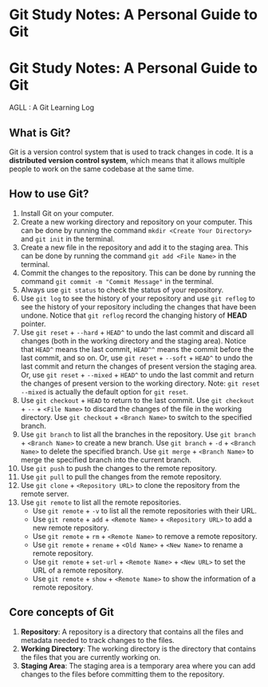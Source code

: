 
# Git Study Notes: A Personal Guide to Git
# Git Study Notes: A Personal Guide to Git

AGLL : A Git Learning Log

## What is Git?

Git is a version control system that is used to track changes in code. It is a **distributed version control system**, which means that it allows multiple people to work on the same codebase at the same time.

## How to use Git?

1. Install Git on your computer.
2. Create a new working directory and repository on your computer. This can be done by running the command `mkdir <Create Your Directory>` and `git init` in the terminal.
3. Create a new file in the repository and add it to the staging area. This can be done by running the command `git add <File Name>` in the terminal.
4. Commit the changes to the repository. This can be done by running the command `git commit -m "Commit Message"` in the terminal.
5. Always use `git status` to check the status of your repository.
6. Use `git log` to see the history of your repository and use `git reflog` to see the history of your repository including the changes that have been undone. Notice that `git reflog` record the changing history of **HEAD** pointer.
7. Use `git reset` + `--hard` + `HEAD^` to undo the last commit and discard all changes (both in the working directory and the staging area). Notice that `HEAD^` means the last commit, `HEAD^^` means the commit before the last commit, and so on. Or, use `git reset` + `--soft` + `HEAD^` to undo the last commit and return the changes of present version the staging area. Or, use `git reset` + `--mixed` + `HEAD^` to undo the last commit and return the changes of present version to the working directory. Note: `git reset --mixed` is actually the default option for `git reset`.
8. Use `git checkout` + `HEAD` to return to the last commit. Use `git checkout` + `--` + `<File Name>` to discard the changes of the file in the working directory. Use `git checkout` + `<Branch Name>` to switch to the specified branch.
9. Use `git branch` to list all the branches in the repository. Use `git branch` + `<Branch Name>` to create a new branch. Use `git branch` + `-d` + `<Branch Name>` to delete the specified branch. Use `git merge` + `<Branch Name>` to merge the specified branch into the current branch.
10. Use `git push` to push the changes to the remote repository.
11. Use `git pull` to pull the changes from the remote repository.
12. Use `git clone` + `<Repository URL>` to clone the repository from the remote server.
13. Use `git remote` to list all the remote repositories.
    - Use `git remote` + `-v` to list all the remote repositories with their URL.
    - Use `git remote` + `add` + `<Remote Name>` + `<Repository URL>` to add a new remote repository.
    - Use `git remote` + `rm` + `<Remote Name>` to remove a remote repository.
    - Use `git remote` + `rename` + `<Old Name>` + `<New Name>` to rename a remote repository.
    - Use `git remote` + `set-url` + `<Remote Name>` + `<New URL>` to set the URL of a remote repository.
    - Use `git remote` + `show` + `<Remote Name>` to show the information of a remote repository.

## Core concepts of Git

1. **Repository**: A repository is a directory that contains all the files and metadata needed to track changes to the files.
2. **Working Directory**: The working directory is the directory that contains the files that you are currently working on.
3. **Staging Area**: The staging area is a temporary area where you can add changes to the files before committing them to the repository.
